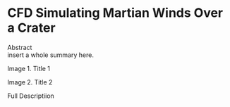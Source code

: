 # CFD Simulating Martian Winds Over a Crater

Abstract  
insert a whole summary here.  

Image 1. Title 1  

Image 2. Title 2

Full Descriptiion
